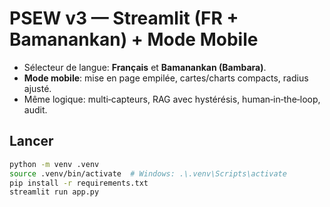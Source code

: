 # PSEW v3 — Streamlit (FR + Bamanankan) + Mode Mobile
- Sélecteur de langue: **Français** et **Bamanankan (Bambara)**.
- **Mode mobile**: mise en page empilée, cartes/charts compacts, radius ajusté.
- Même logique: multi‑capteurs, RAG avec hystérésis, human‑in‑the‑loop, audit.

## Lancer
```bash
python -m venv .venv
source .venv/bin/activate  # Windows: .\.venv\Scripts\activate
pip install -r requirements.txt
streamlit run app.py
```
